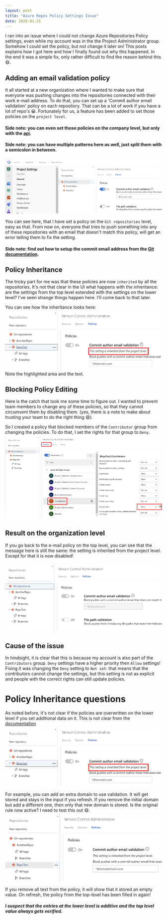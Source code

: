 ```yaml
---
layout: post
title: "Azure Repos Policy Settings Issue"
date: 2020-01-21
---
```


I ran into an issue where I could not change Azure Repositories Policy settings, even while my account was in the the Project Administrator group. Somehow I could set the policy, but not change it later on! This posts explains how I got here and how I finally found out why this happened. In the end it was a simple fix, only rather difficult to find the reason behind this 😄.

## Adding an email validation policy
It all started at a new organization where I wanted to make sure that everyone was pushing changes into the repositories connected with their work e-mail address. To do that, you can set up a 'Commit author email validation' policy on each repository. That can be a lot of work if you have a lot of repo's 😀. Fortunately for us, a feature has been added to set those policies on the `project level`.
#### Side note: you can even set those policies on the company level, but only with the [api](https://jessehouwing.net/azure-repos-git-configuring-standard-policies-on-repositories/).
#### Side note: you can have multiple patterns here as well, just split them with a semicolon in between.

![Adding a policy](/images/2020/20200121/20200121_AddingPolicy.png)

You can see here, that I have set a policy on the `Git repositories` level, easy as that. From now on, everyone that tries to push something into any of these repositories with an email that doesn't match this policy, will get an error telling them to fix the setting.
#### Side note: find out how to setup the commit email address from the [Git documentation](https://git-scm.com/docs/user-manual#telling-git-your-name).

## Policy Inheritance
The tricky part for me was that these policies are now `inherited` by all the repositories. It's not that clear in the UI what happens with the inheritance: are the settings from the top level extended with the settings on the lower level? I've seen strange things happen here. I'll come back to that later.

You can see how the inheritance looks here:
![Policy Inheritance](/images/2020/20200121/20200121_PolicyInheritance.png)
Note the highlighted area and the text.

## Blocking Policy Editing
Here is the catch that took me some time to figure out. I wanted to prevent team members to change any of these policies, so that they cannot circumvent them by disabling them. (yes, there is a note to make about trusting your team to do the right thing 😄).

So I created a policy that blocked members of the `Contributor` group from changing the policies. To do that, I set the rights for that group to `Deny`.
![Blocking Policy Editing](/images/2020/20200121/20200121_BlockingPolicyEditing.png)

## Result on the organization level
If you go back to the e-mail policy on the top level, you can see that the message here is still the same: the setting is inherited from the project level. Except for that it is now disabled!

![Checking the policy](/images/2020/20200121/20200121_PolicyInheritanceEditingBlocked.png)

## Cause of the issue
In hindsight, it is clear that this is because my account is also part of the `Contributors` group. `Deny` settings have a higher priority then `Allow` settings! Fixing it was changing the `Deny` setting to `Not set`: that means that the contributors cannot change the settings, but this setting is not as explicit and people with the correct rights can still update policies.

# Policy Inheritance questions
As noted before, it's not clear if the policies are overwritten on the lower level if you set additional data on it. This is not clear from the [documentation](https://docs.microsoft.com/en-us/azure/devops/organizations/security/permissions?view=azure-devops&tabs=preview-page#git-repository-permissions-object-level&WT.mc_id=DOP-MVP-5003719)
![Policy Inheritance](/images/2020/20200121/20200121_PolicyInheritance.png)

For example, you can add an extra domain to use validation. It will get stored and stays in the input if you refresh.
If you remove the initial domain but add a different one, then only that new domain is stored. Is the original rule now active? I need to test this out 😄.
![Policy Inheritance Extended](/images/2020/20200121/20200121_PolicyInheritanceExtend.png)

If you remove all text from the policy, it will show that it stored an empty value. On refresh, the policy from the top-level has been filled in again!
##### I suspect that the entries at the lower level is additive and the top level value always gets verified.
